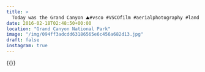 ```yaml
---
title: >
  Today was the Grand Canyon ⛰#vsco #VSCOfilm #aerialphotography #landscape #grandcanyon
date: 2016-02-18T02:48:50+00:00
location: "Grand Canyon National Park"
image: "/img/094ff3adcdd63186565e6c456a682d13.jpg"
draft: false
instagram: true
---
```


{{<photo src="/img/094ff3adcdd63186565e6c456a682d13.jpg">}}
